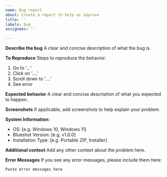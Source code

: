 ```yaml
---
name: Bug report
about: Create a report to help us improve
title: ''
labels: bug
assignees: ''

---
```


**Describe the bug**
A clear and concise description of what the bug is.

**To Reproduce**
Steps to reproduce the behavior:
1. Go to '...'
2. Click on '....'
3. Scroll down to '....'
4. See error

**Expected behavior**
A clear and concise description of what you expected to happen.

**Screenshots**
If applicable, add screenshots to help explain your problem.

**System Information:**
 - OS: [e.g. Windows 10, Windows 11]
 - Blueshot Version: [e.g. v1.0.0]
 - Installation Type: [e.g. Portable ZIP, Installer]

**Additional context**
Add any other context about the problem here.

**Error Messages**
If you see any error messages, please include them here:
```
Paste error messages here
```
